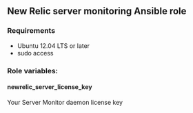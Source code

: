 ## New Relic server monitoring Ansible role

### Requirements
* Ubuntu 12.04 LTS or later
* sudo access

### Role variables:
#### newrelic_server_license_key
Your Server Monitor daemon license key
